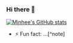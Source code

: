 ### Hi there 👋

<!--
**hoy209/hoy209** is a ✨ _special_ ✨ repository because its `README.md` (this file) appears on your GitHub profile.

Here are some ideas to get you started:

- 🔭 I’m currently working on ...
- 🌱 I’m currently learning ...
- 👯 I’m looking to collaborate on ...
- 🤔 I’m looking for help with ...
- 💬 Ask me about ...
- 📫 How to reach me: ...
- 😄 Pronouns: ...
- ⚡ Fun fact: ...
-->

[![Minhee's GitHub stats](https://github-readme-stats.vercel.app/api?username=hoy209&hide=contribs&show_icons=true&theme=dracula)](https://github.com/hoy209/github-readme-stats)



- ⚡ Fun fact: ...[^note]
